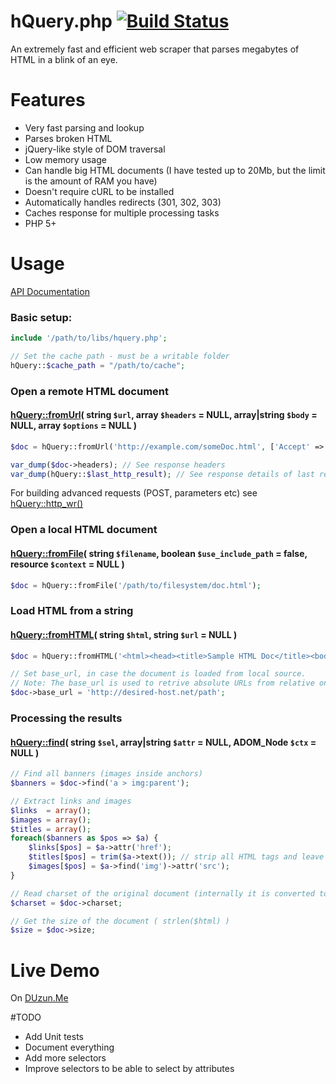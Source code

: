 hQuery.php   [![Build Status](https://travis-ci.org/duzun/hQuery.php.svg?branch=master)](https://travis-ci.org/duzun/hQuery.php)
==========

An extremely fast and efficient web scraper that parses megabytes of HTML in a blink of an eye.


# Features

  - Very fast parsing and lookup
  - Parses broken HTML
  - jQuery-like style of DOM traversal
  - Low memory usage
  - Can handle big HTML documents (I have tested up to 20Mb, but the limit is the amount of RAM you have)
  - Doesn't require cURL to be installed
  - Automatically handles redirects (301, 302, 303)
  - Caches response for multiple processing tasks
  - PHP 5+

# Usage

[API Documentation](https://duzun.github.io/hQuery.php/docs/class-hQuery.html)

### Basic setup:
```php
include '/path/to/libs/hquery.php';

// Set the cache path - must be a writable folder
hQuery::$cache_path = "/path/to/cache";
```
### Open a remote HTML document
#### [hQuery::fromUrl](https://duzun.github.io/hQuery.php/docs/class-hQuery.html#_fromURL)( string `$url`, array `$headers` = NULL, array|string `$body` = NULL, array `$options` = NULL )
```php
$doc = hQuery::fromUrl('http://example.com/someDoc.html', ['Accept' => 'text/html,application/xhtml+xml,application/xml;q=0.9,*/*;q=0.8']);

var_dump($doc->headers); // See response headers
var_dump(hQuery::$last_http_result); // See response details of last request
```
For building advanced requests (POST, parameters etc) see [hQuery::http_wr()](https://duzun.github.io/hQuery.php/docs/class-hQuery.html#_http_wr)

### Open a local HTML document
#### [hQuery::fromFile](https://duzun.github.io/hQuery.php/docs/class-hQuery.html#_fromFile)( string `$filename`, boolean `$use_include_path` = false, resource `$context` = NULL )
```php
$doc = hQuery::fromFile('/path/to/filesystem/doc.html');
```
### Load HTML from a string
#### [hQuery::fromHTML](https://duzun.github.io/hQuery.php/docs/class-hQuery.html#_fromHTML)( string `$html`, string `$url` = NULL )
```php
$doc = hQuery::fromHTML('<html><head><title>Sample HTML Doc</title><body>Contents...</body></html>');

// Set base_url, in case the document is loaded from local source.
// Note: The base_url is used to retrive absolute URLs from relative ones
$doc->base_url = 'http://desired-host.net/path';
```

### Processing the results
#### [hQuery::find](https://duzun.github.io/hQuery.php/docs/class-hQuery.html#_find)( string `$sel`, array|string `$attr` = NULL, ADOM_Node `$ctx` = NULL )
```php
// Find all banners (images inside anchors)
$banners = $doc->find('a > img:parent');

// Extract links and images
$links  = array();
$images = array();
$titles = array();
foreach($banners as $pos => $a) {
    $links[$pos] = $a->attr('href');
    $titles[$pos] = trim($a->text()); // strip all HTML tags and leave just text
    $images[$pos] = $a->find('img')->attr('src');
}

// Read charset of the original document (internally it is converted to UTF-8)
$charset = $doc->charset;

// Get the size of the document ( strlen($html) )
$size = $doc->size;
```

# Live Demo
  On [DUzun.Me](https://duzun.me/playground/hquery#sel=%20a%20%3E%20img%3Aparent&url=https%3A%2F%2Fgithub.com%2Fduzun)

#TODO

  - Add Unit tests
  - Document everything
  - Add more selectors
  - Improve selectors to be able to select by attributes

